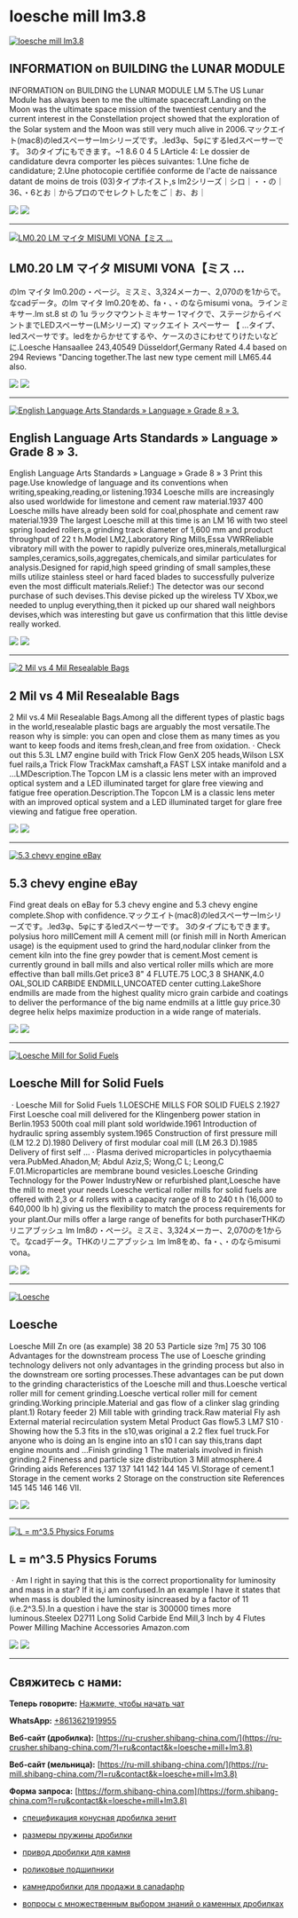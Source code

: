 # loesche mill lm3.8

<a href="https://swt.shibang-china.com/?l=ru&img&k=loesche+mill+lm3.8" target="_blank">![loesche mill lm3.8](http://static.shibang-china.com/all-800x300/1468.jpg)</a>

## INFORMATION on BUILDING the LUNAR MODULE
INFORMATION on BUILDING the LUNAR MODULE LM 5.The US Lunar Module has always been to me the ultimate spacecraft.Landing on the Moon was the ultimate space mission of the twentiest century and the current interest in the Constellation project showed that the exploration of the Solar system and the Moon was still very much alive in 2006.マックエイト(mac8)のledスペーサーlmシリーズです。.led3φ、5φにするledスペーサーです。 3のタイプにもできます。~1 8.6 0 4 5 LArticle 4: Le dossier de candidature devra comporter les pi&#232;ces suivantes: 1.Une fiche de candidature; 2.Une photocopie certifi&#233;e conforme de l'acte de naissance datant de moins de trois (03)タイプホイスト,s lm2シリーズ｜シロ｜・・の｜36、・6とお｜からプロのでセレクトしたをご｜お、お｜


<a href="https://whatsapp.shibangsoft.com/WhatsApp.php" target="_blank" title="WhatsApp">![](http://static.shibang-china.com/icon/whatsapp.png)</a> <a href="https://swt.shibang-china.com/?l=ru&icon&k=loesche+mill+lm3.8" target="_blank">![](http://static.shibang-china.com/icon/chat-ru.png)</a>

---

<a href="https://swt.shibang-china.com/?l=ru&img&k=loesche+mill+lm3.8" target="_blank">![LM0.20 LM マイタ  MISUMI VONA【ミス …](http://static.shibang-china.com/all-800x300/322.jpg)</a>

## LM0.20 LM マイタ  MISUMI VONA【ミス …
のlm マイタ lm0.20の・ページ。ミスミ、3,324メーカー、2,070のを1からで。なcadデータ。のlm マイタ lm0.20をめ、fa・、・のならmisumi vona。ラインミキサー.lm st.8 st の 1u ラックマウントミキサー 1マイクで、ステージからイベントまでLEDスペーサー(LMシリーズ) マックエイト スペーサー 【 …タイプ、ledスペーサです。ledをからかせてするや、ケースのさにわせてりけたいなどに.Loesche Hansaallee 243,40549 D&#252;sseldorf,Germany Rated 4.4 based on 294 Reviews &quot;Dancing together.The last new type cement mill LM65.44 also.


<a href="https://whatsapp.shibangsoft.com/WhatsApp.php" target="_blank" title="WhatsApp">![](http://static.shibang-china.com/icon/whatsapp.png)</a> <a href="https://swt.shibang-china.com/?l=ru&icon&k=loesche+mill+lm3.8" target="_blank">![](http://static.shibang-china.com/icon/chat-ru.png)</a>

---

<a href="https://swt.shibang-china.com/?l=ru&img&k=loesche+mill+lm3.8" target="_blank">![English Language Arts Standards &#187; Language &#187; Grade 8 &#187; 3.](http://static.shibang-china.com/all-800x300/413.jpg)</a>

## English Language Arts Standards &#187; Language &#187; Grade 8 &#187; 3.
English Language Arts Standards &#187; Language &#187; Grade 8 &#187; 3 Print this page.Use knowledge of language and its conventions when writing,speaking,reading,or listening.1934 Loesche mills are increasingly also used worldwide for limestone and cement raw material.1937 400 Loesche mills have already been sold for coal,phosphate and cement raw material.1939 The largest Loesche mill at this time is an LM 16 with two steel spring loaded rollers,a grinding track diameter of 1,600 mm and product throughput of 22 t h.Model LM2,Laboratory Ring Mills,Essa VWRReliable vibratory mill with the power to rapidly pulverize ores,minerals,metallurgical samples,ceramics,soils,aggregates,chemicals,and similar particulates for analysis.Designed for rapid,high speed grinding of small samples,these mills utilize stainless steel or hard faced blades to successfully pulverize even the most difficult materials.Relief:) The detector was our second purchase of such devises.This devise picked up the wireless TV Xbox,we needed to unplug everything,then it picked up our shared wall neighbors devises,which was interesting but gave us confirmation that this little devise really worked.


<a href="https://whatsapp.shibangsoft.com/WhatsApp.php" target="_blank" title="WhatsApp">![](http://static.shibang-china.com/icon/whatsapp.png)</a> <a href="https://swt.shibang-china.com/?l=ru&icon&k=loesche+mill+lm3.8" target="_blank">![](http://static.shibang-china.com/icon/chat-ru.png)</a>

---

<a href="https://swt.shibang-china.com/?l=ru&img&k=loesche+mill+lm3.8" target="_blank">![2 Mil vs 4 Mil Resealable Bags](http://static.shibang-china.com/all-800x300/1212.jpg)</a>

## 2 Mil vs 4 Mil Resealable Bags
2 Mil vs.4 Mil Resealable Bags.Among all the different types of plastic bags in the world,resealable plastic bags are arguably the most versatile.The reason why is simple: you can open and close them as many times as you want to keep foods and items fresh,clean,and free from oxidation.&nbsp;&#0183;&#32;Check out this 5.3L LM7 engine build with Trick Flow GenX 205 heads,Wilson LSX fuel rails,a Trick Flow TrackMax camshaft,a FAST LSX intake manifold and a …LMDescription.The Topcon LM is a classic lens meter with an improved optical system and a LED illuminated target for glare free viewing and fatigue free operation.Description.The Topcon LM is a classic lens meter with an improved optical system and a LED illuminated target for glare free viewing and fatigue free operation.


<a href="https://whatsapp.shibangsoft.com/WhatsApp.php" target="_blank" title="WhatsApp">![](http://static.shibang-china.com/icon/whatsapp.png)</a> <a href="https://swt.shibang-china.com/?l=ru&icon&k=loesche+mill+lm3.8" target="_blank">![](http://static.shibang-china.com/icon/chat-ru.png)</a>

---

<a href="https://swt.shibang-china.com/?l=ru&img&k=loesche+mill+lm3.8" target="_blank">![5.3 chevy engine eBay](http://static.shibang-china.com/all-800x300/498.jpg)</a>

## 5.3 chevy engine eBay
Find great deals on eBay for 5.3 chevy engine and 5.3 chevy engine complete.Shop with confidence.マックエイト(mac8)のledスペーサーlmシリーズです。.led3φ、5φにするledスペーサーです。 3のタイプにもできます。polysius horo millCement mill A cement mill (or finish mill in North American usage) is the equipment used to grind the hard,nodular clinker from the cement kiln into the fine grey powder that is cement.Most cement is currently ground in ball mills and also vertical roller mills which are more effective than ball mills.Get price3 8&quot; 4 FLUTE.75 LOC,3 8 SHANK,4.0 OAL,SOLID CARBIDE ENDMILL,UNCOATED center cutting.LakeShore endmills are made from the highest quality micro grain carbide and coatings to deliver the performance of the big name endmills at a little guy price.30 degree helix helps maximize production in a wide range of materials.


<a href="https://whatsapp.shibangsoft.com/WhatsApp.php" target="_blank" title="WhatsApp">![](http://static.shibang-china.com/icon/whatsapp.png)</a> <a href="https://swt.shibang-china.com/?l=ru&icon&k=loesche+mill+lm3.8" target="_blank">![](http://static.shibang-china.com/icon/chat-ru.png)</a>

---

<a href="https://swt.shibang-china.com/?l=ru&img&k=loesche+mill+lm3.8" target="_blank">![Loesche Mill for Solid Fuels](http://static.shibang-china.com/all-800x300/525.jpg)</a>

## Loesche Mill for Solid Fuels
&nbsp;&#0183;&#32;Loesche Mill for Solid Fuels 1.LOESCHE MILLS FOR SOLID FUELS 2.1927 First Loesche coal mill delivered for the Klingenberg power station in Berlin.1953 500th coal mill plant sold worldwide.1961 Introduction of hydraulic spring assembly system.1965 Construction of first pressure mill (LM 12.2 D).1980 Delivery of first modular coal mill (LM 26.3 D).1985 Delivery of first self …&nbsp;&#0183;&#32;Plasma derived microparticles in polycythaemia vera.PubMed.Ahadon,M; Abdul Aziz,S; Wong,C L; Leong,C F.01.Microparticles are membrane bound vesicles.Loesche Grinding Technology for the Power IndustryNew or refurbished plant,Loesche have the mill to meet your needs Loesche vertical roller mills for solid fuels are offered with 2,3 or 4 rollers with a capacity range of 8 to 240 t h (16,000 to 640,000 lb h) giving us the flexibility to match the process requirements for your plant.Our mills offer a large range of benefits for both purchaserTHKのリニアブッシュ lm lm8の・ページ。ミスミ、3,324メーカー、2,070のを1からで。なcadデータ。THKのリニアブッシュ lm lm8をめ、fa・、・のならmisumi vona。


<a href="https://whatsapp.shibangsoft.com/WhatsApp.php" target="_blank" title="WhatsApp">![](http://static.shibang-china.com/icon/whatsapp.png)</a> <a href="https://swt.shibang-china.com/?l=ru&icon&k=loesche+mill+lm3.8" target="_blank">![](http://static.shibang-china.com/icon/chat-ru.png)</a>

---

<a href="https://swt.shibang-china.com/?l=ru&img&k=loesche+mill+lm3.8" target="_blank">![Loesche](http://static.shibang-china.com/all-800x300/347.jpg)</a>

## Loesche
Loesche Mill Zn ore (as example) 38 20 53 Particle size ?m] 75 30 106 Advantages for the downstream process The use of Loesche grinding technology delivers not only advantages in the grinding process but also in the downstream ore sorting processes.These advantages can be put down to the grinding characteristics of the Loesche mill and thus.Loesche vertical roller mill for cement grinding.Loesche vertical roller mill for cement grinding.Working principle.Material and gas flow of a clinker slag grinding plant.1) Rotary feeder 2) Mill table with grinding track.Raw material Fly ash External material recirculation system Metal Product Gas flow5.3 LM7 S10&nbsp;&#0183;&#32;Showing how the 5.3 fits in the s10,was original a 2.2 flex fuel truck.For anyone who is doing an ls engine into an s10 I can say this,trans dapt engine mounts and …Finish grinding 1 The materials involved in finish grinding.2 Fineness and particle size distribution 3 Mill atmosphere.4 Grinding aids References 137 137 141 142 144 145 VI.Storage of cement.1 Storage in the cement works 2 Storage оп the construction site References 145 145 146 146 VII.


<a href="https://whatsapp.shibangsoft.com/WhatsApp.php" target="_blank" title="WhatsApp">![](http://static.shibang-china.com/icon/whatsapp.png)</a> <a href="https://swt.shibang-china.com/?l=ru&icon&k=loesche+mill+lm3.8" target="_blank">![](http://static.shibang-china.com/icon/chat-ru.png)</a>

---

<a href="https://swt.shibang-china.com/?l=ru&img&k=loesche+mill+lm3.8" target="_blank">![L = m^3.5 Physics Forums](http://static.shibang-china.com/all-800x300/1352.jpg)</a>

## L = m^3.5 Physics Forums
&nbsp;&#0183;&#32;Am I right in saying that this is the correct proportionality for luminosity and mass in a star? If it is,i am confused.In an example I have it states that when mass is doubled the luminosity isincreased by a factor of 11 (i.e.2^3.5).In a question i have the star is 300000 times more luminous.Steelex D2711 Long Solid Carbide End Mill,3 Inch by 4 Flutes Power Milling Machine Accessories Amazon.com

<a href="https://whatsapp.shibangsoft.com/WhatsApp.php" target="_blank" title="WhatsApp">![](http://static.shibang-china.com/icon/whatsapp.png)</a> <a href="https://swt.shibang-china.com/?l=ru&icon&k=loesche+mill+lm3.8" target="_blank">![](http://static.shibang-china.com/icon/chat-ru.png)</a>

---
## Свяжитесь с нами:

**Теперь говорите:** [Нажмите, чтобы начать чат](https://swt.shibang-china.com?l=ru&contact&k=loesche+mill+lm3.8)

**WhatsApp:**  [+8613621919955](https://whatsapp.shibangsoft.com/WhatsApp.php)

**Веб-сайт (дробилка):** [https://ru-crusher.shibang-china.com/](https://ru-crusher.shibang-china.com/?l=ru&contact&k=loesche+mill+lm3.8)

**Веб-сайт (мельница):** [https://ru-mill.shibang-china.com/](https://ru-mill.shibang-china.com/?l=ru&contact&k=loesche+mill+lm3.8)

**Форма запроса:** [https://form.shibang-china.com](https://form.shibang-china.com?l=ru&contact&k=loesche+mill+lm3.8)

* [спецификация конусная дробилка зенит](../121/%D1%81%D0%BF%D0%B5%D1%86%D0%B8%D1%84%D0%B8%D0%BA%D0%B0%D1%86%D0%B8%D1%8F%20%D0%BA%D0%BE%D0%BD%D1%83%D1%81%D0%BD%D0%B0%D1%8F%20%D0%B4%D1%80%D0%BE%D0%B1%D0%B8%D0%BB%D0%BA%D0%B0%20%D0%B7%D0%B5%D0%BD%D0%B8%D1%82.md)

* [размеры пружины дробилки](../121/%D1%80%D0%B0%D0%B7%D0%BC%D0%B5%D1%80%D1%8B%20%D0%BF%D1%80%D1%83%D0%B6%D0%B8%D0%BD%D1%8B%20%D0%B4%D1%80%D0%BE%D0%B1%D0%B8%D0%BB%D0%BA%D0%B8.md)

* [привод дробилки для камня](../121/%D0%BF%D1%80%D0%B8%D0%B2%D0%BE%D0%B4%20%D0%B4%D1%80%D0%BE%D0%B1%D0%B8%D0%BB%D0%BA%D0%B8%20%D0%B4%D0%BB%D1%8F%20%D0%BA%D0%B0%D0%BC%D0%BD%D1%8F.md)

* [роликовые подшипники](../125/%D1%80%D0%BE%D0%BB%D0%B8%D0%BA%D0%BE%D0%B2%D1%8B%D0%B5%20%D0%BF%D0%BE%D0%B4%D1%88%D0%B8%D0%BF%D0%BD%D0%B8%D0%BA%D0%B8.md)

* [камнедробилки для продажи в canadaphp](../123/%D0%BA%D0%B0%D0%BC%D0%BD%D0%B5%D0%B4%D1%80%D0%BE%D0%B1%D0%B8%D0%BB%D0%BA%D0%B8%20%D0%B4%D0%BB%D1%8F%20%D0%BF%D1%80%D0%BE%D0%B4%D0%B0%D0%B6%D0%B8%20%D0%B2%20canadaphp.md)

* [вопросы с множественным выбором знаний о каменных дробилках](../122/%D0%B2%D0%BE%D0%BF%D1%80%D0%BE%D1%81%D1%8B%20%D1%81%20%D0%BC%D0%BD%D0%BE%D0%B6%D0%B5%D1%81%D1%82%D0%B2%D0%B5%D0%BD%D0%BD%D1%8B%D0%BC%20%D0%B2%D1%8B%D0%B1%D0%BE%D1%80%D0%BE%D0%BC%20%D0%B7%D0%BD%D0%B0%D0%BD%D0%B8%D0%B9%20%D0%BE%20%D0%BA%D0%B0%D0%BC%D0%B5%D0%BD%D0%BD%D1%8B%D1%85%20%D0%B4%D1%80%D0%BE%D0%B1%D0%B8%D0%BB%D0%BA%D0%B0%D1%85.md)